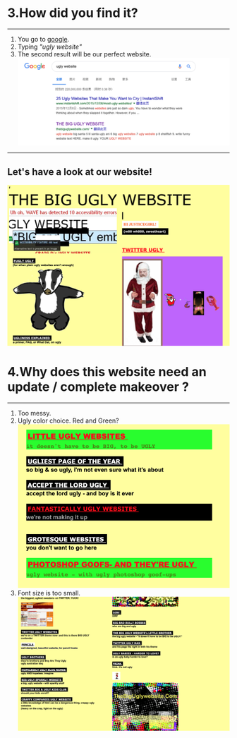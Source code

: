 
# 3.How did you find it?
---

1. You go to [google](http://www.google.com).
1. Typing  *"ugly website"*
1. The second result will be our perfect website.
![googleimg](2.png)
---
Let's have a look at our website! 
---

![websitepic1](1.png)

# 4.Why does this website need an update / complete makeover ?
---
1. Too messy.
1. Ugly color choice. 
Red and Green?
![websitepic2](4.png)
1. Font size is too small.
![websitepic2](3.png)
